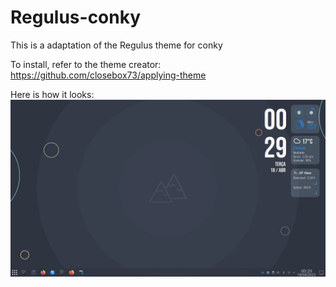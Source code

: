 # Regulus-conky
This is a adaptation of the Regulus theme for conky

To install, refer to the theme creator:
https://github.com/closebox73/applying-theme

Here is how it looks:
![preview of the theme on desktop](https://github.com/aufgfua/regulus-conky/blob/main/preview.png?raw=true)
